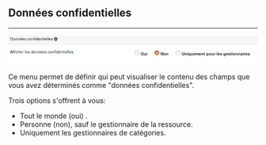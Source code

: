 ## Données confidentielles

---

![](images/clacoform-fig13.png)

Ce menu permet de définir qui peut visualiser le contenu des champs que vous avez déterminés comme "données confidentielles".

Trois options s'offrent à vous:

* Tout le monde \(oui\) .
* Personne \(non\), sauf le gestionnaire de la ressource.
* Uniquement les gestionnaires de catégories.



